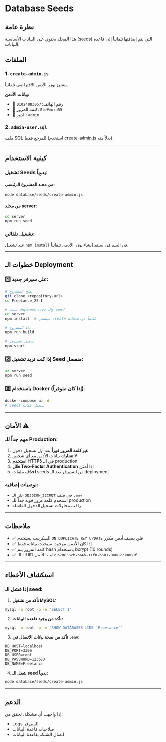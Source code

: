 # Database Seeds

## نظرة عامة
هذا المجلد يحتوي على البيانات الأساسية (seeds) التي يتم إضافتها تلقائياً إلى قاعدة البيانات.

## الملفات

### 1. `create-admin.js`
ينشئ يوزر الأدمن الافتراضي تلقائياً.

**بيانات الأدمن:**
- 📱 رقم الهاتف: `01024083057`
- 🔑 كلمة المرور: `Mtd#mora55`
- 👤 الدور: `admin`

### 2. `admin-user.sql`
ملف SQL للمرجع فقط (استخدم create-admin.js بدلاً منه).

---

## كيفية الاستخدام

### تشغيل Seeds يدوياً:

#### من مجلد المشروع الرئيسي:
```bash
node database/seeds/create-admin.js
```

#### من مجلد server:
```bash
cd server
npm run seed
```

### تشغيل تلقائي:
عند تشغيل `npm install` في السيرفر، سيتم إنشاء يوزر الأدمن تلقائياً.

---

## خطوات الـ Deployment

### 1️⃣ على سيرفر جديد:
```bash
# نسخ المشروع
git clone <repository-url>
cd FreeLance_25-1

# تثبيت dependencies والـ seed
cd server
npm install  # سيشغل create-admin.js تلقائياً

# بناء المشروع
npm run build

# تشغيل السيرفر
npm start
```

### 2️⃣ إذا كنت تريد تشغيل Seed منفصل:
```bash
cd server
npm run seed
```

### 3️⃣ باستخدام Docker (إذا كان متوفراً):
```bash
docker-compose up -d
# Seeds ستعمل تلقائياً
```

---

## الأمان ⚠️

### **مهم جداً للـ Production:**

1. **غير كلمة المرور فوراً** بعد أول تسجيل دخول
2. **لا تشارك** بيانات الأدمن مع أي شخص
3. **استخدم HTTPS** في الـ production
4. **فعّل Two-Factor Authentication** إذا أمكن
5. **احذف** ملفات seeds من السيرفر بعد الـ deployment

### توصيات إضافية:
- غيّر الـ `SESSION_SECRET` في ملف `.env`
- استخدم كلمة مرور قوية جداً للـ production
- راقب محاولات تسجيل الدخول الفاشلة

---

## ملاحظات

- ✅ السكريبت يستخدم `ON DUPLICATE KEY UPDATE` فلن يضيف أدمن مكرر
- ✅ إذا كان الأدمن موجود، سيحدث بياناته فقط
- ✅ كلمة المرور يتم hash باستخدام bcrypt (10 rounds)
- ✅ الـ UUID ثابت للأدمن: `b70636cb-b66b-11f0-b501-0a002700000f`

---

## استكشاف الأخطاء

### إذا فشل الـ seed:

1. **تأكد من تشغيل MySQL:**
```bash
mysql -u root -p -e "SELECT 1"
```

2. **تأكد من وجود قاعدة البيانات:**
```bash
mysql -u root -p -e "SHOW DATABASES LIKE 'Freelance'"
```

3. **تأكد من صحة بيانات الاتصال في `.env`:**
```env
DB_HOST=localhost
DB_PORT=3306
DB_USER=root
DB_PASSWORD=123580
DB_NAME=Freelance
```

4. **شغل الـ seed يدوياً:**
```bash
node database/seeds/create-admin.js
```

---

## الدعم

إذا واجهت أي مشكلة، تحقق من:
- Logs السيرفر
- صلاحيات قاعدة البيانات
- اتصال الشبكة بقاعدة البيانات
